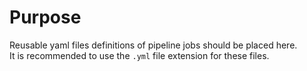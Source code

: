 # Purpose

Reusable yaml files definitions of pipeline jobs should be placed here.\
It is recommended to use the `.yml` file extension for
these files.
